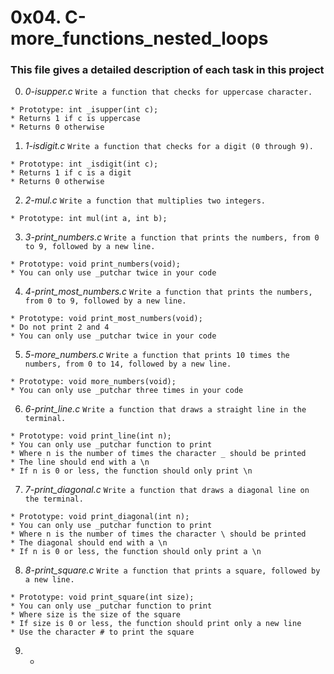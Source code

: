 # **0x04. C-more_functions_nested_loops**

### **This file gives a detailed description of each task in this project**

0. *0-isupper.c*
`Write a function that checks for uppercase character.`
~~~~
* Prototype: int _isupper(int c);
* Returns 1 if c is uppercase
* Returns 0 otherwise
~~~~

1. *1-isdigit.c*
`Write a function that checks for a digit (0 through 9).`
~~~~
* Prototype: int _isdigit(int c);
* Returns 1 if c is a digit
* Returns 0 otherwise
~~~~

2. *2-mul.c*
`Write a function that multiplies two integers.`
~~~~
* Prototype: int mul(int a, int b);
~~~~

3. *3-print_numbers.c*
`Write a function that prints the numbers, from 0 to 9, followed by a new line.`
~~~~
* Prototype: void print_numbers(void);
* You can only use _putchar twice in your code
~~~~

4. *4-print_most_numbers.c*
`Write a function that prints the numbers, from 0 to 9, followed by a new line.`
~~~~
* Prototype: void print_most_numbers(void);
* Do not print 2 and 4
* You can only use _putchar twice in your code
~~~~

5. *5-more_numbers.c*
`Write a function that prints 10 times the numbers, from 0 to 14, followed by a new line.`
~~~~
* Prototype: void more_numbers(void);
* You can only use _putchar three times in your code
~~~~

6. *6-print_line.c*
`Write a function that draws a straight line in the terminal.`
~~~~
* Prototype: void print_line(int n);
* You can only use _putchar function to print
* Where n is the number of times the character _ should be printed
* The line should end with a \n
* If n is 0 or less, the function should only print \n
~~~~

7. *7-print_diagonal.c*
`Write a function that draws a diagonal line on the terminal.`
~~~~
* Prototype: void print_diagonal(int n);
* You can only use _putchar function to print
* Where n is the number of times the character \ should be printed
* The diagonal should end with a \n
* If n is 0 or less, the function should only print a \n
~~~~

8. *8-print_square.c*
`Write a function that prints a square, followed by a new line.`
~~~~
* Prototype: void print_square(int size);
* You can only use _putchar function to print
* Where size is the size of the square
* If size is 0 or less, the function should print only a new line
* Use the character # to print the square
~~~~

9. *
